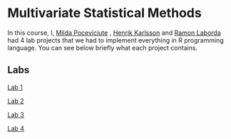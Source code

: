 # Multivariate Statistical Methods

In this course, I, [Milda Poceviciute](https://github.com/poceviciute) , [Henrik Karlsson](https://github.com/henkar91)  and [Ramon Laborda](https://github.com/ramonlaborda) had 4 lab projects that we had to implement everything in R programming language. You can see below briefly what each project contains.

## Labs

[Lab 1](Multivariate_Assignment_1/)


[Lab 2](Multivariate_Assignment_2/)


[Lab 3](Multivariate_Assignment_3/)


[Lab 4](Multivariate_Assignment_4/)


  
